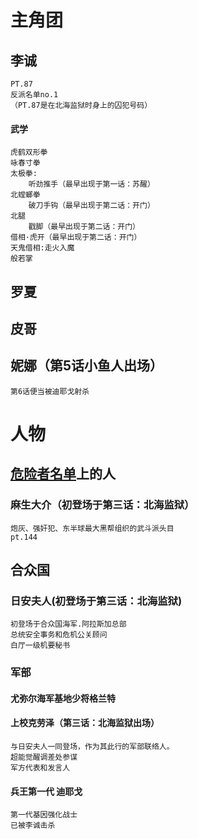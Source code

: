 # 主角团

## 李诚

    PT.87 
    反派名单no.1
    （PT.87是在北海监狱时身上的囚犯号码）

#### 武学
    虎鹤双形拳
    咏春寸拳
    太极拳:
        听劲推手（最早出现于第一话：苏醒）
    北螳螂拳
        破刀手钩（最早出现于第二话：开门）
    北腿
        戳脚（最早出现于第二话：开门）
    借相·虎开（最早出现于第二话：开门）
    天鬼借相:走火入魔
    般若掌

## 罗夏

## 皮哥

## 妮娜（第5话小鱼人出场）

    第6话便当被迪耶戈射杀

# 人物

## <u>危险者名单</u>上的人

### 麻生大介（初登场于第三话：北海监狱）

    炮灰、强奸犯、东半球最大黑帮组织的武斗派头目
    pt.144

## 合众国

### 日安夫人(初登场于第三话：北海监狱)
    初登场于合众国海军.阿拉斯加总部
    总统安全事务和危机公关顾问
    白厅一级机要秘书

### 军部

#### 尤弥尔海军基地少将格兰特

#### 上校克劳泽（第三话：北海监狱出场）
    与日安夫人一同登场，作为其此行的军部联络人。
    超能觉醒调差处参谋
    军方代表和发言人


#### 兵王第一代 迪耶戈

    第一代基因强化战士
    已被李诚击杀
